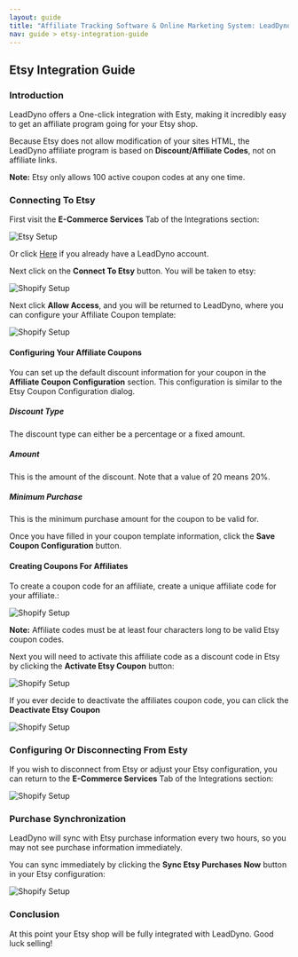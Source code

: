 ```yaml
---
layout: guide
title: "Affiliate Tracking Software & Online Marketing System: LeadDyno"
nav: guide > etsy-integration-guide
---
```


## Etsy Integration Guide

### Introduction

LeadDyno offers a One-click integration with Esty, making it incredibly easy to get an affiliate program going for
your Etsy shop.

Because Etsy does not allow modification of your sites HTML, the LeadDyno affiliate program is
based on **Discount/Affiliate Codes**, not on affiliate links.

<div class="alert alert-info">
  <strong>Note:</strong> Etsy only allows 100 active coupon codes at any one time.
</div>

### Connecting To Etsy

First visit the **E-Commerce Services** Tab of the Integrations section:

![Etsy Setup](/img/etsy_connect.png)

Or click [Here](https://app.leaddyno.com/settings/integrations/e-commerce) if you already have a LeadDyno account.

Next click on the **Connect To Etsy** button.  You will be taken to etsy:

![Shopify Setup](/img/etsy_authorize.png)

Next click **Allow Access**, and you will be returned to LeadDyno, where you can configure your Affiliate Coupon
template:

![Shopify Setup](/img/etsy_config_1.png)

#### Configuring Your Affiliate Coupons

You can set up the default discount information for your coupon in the **Affiliate Coupon Configuration** section.  This
configuration is similar to the Etsy Coupon Configuration dialog.

##### Discount Type

The discount type can either be a percentage or a fixed amount.

##### Amount

This is the amount of the discount.  Note that a value of 20 means 20%.

##### Minimum Purchase

This is the minimum purchase amount for the coupon to be valid for.

Once you have filled in your coupon template information, click the **Save Coupon Configuration** button.

#### Creating Coupons For Affiliates

To create a coupon code for an affiliate, create a unique affiliate code for your affiliate.:

![Shopify Setup](/img/etsy_edit_code.png)

<div class="alert alert-info">
  <strong>Note:</strong> Affiliate codes must be at least four characters long to be valid Etsy coupon codes.
</div>

Next you will need to activate this affiliate code as a discount code in Etsy by clicking the **Activate Etsy Coupon**
button:

![Shopify Setup](/img/etsy_activate.png)

If you ever decide to deactivate the affiliates coupon code, you can click the **Deactivate Etsy Coupon**

![Shopify Setup](/img/etsy_deactivate.png)

### Configuring Or Disconnecting From Esty

If you wish to disconnect from Etsy or adjust your Etsy configuration, you can return to
the **E-Commerce Services** Tab of the Integrations section:

![Shopify Setup](/img/etsy_disconnect.png)

### Purchase Synchronization

LeadDyno will sync with Etsy purchase information every two hours, so you may not see purchase information immediately.

You can sync immediately by clicking the **Sync Etsy Purchases Now** button in your Etsy configuration:

![Shopify Setup](/img/etsy_sync.png)

### Conclusion

At this point your Etsy shop will be fully integrated with LeadDyno.  Good luck selling!
